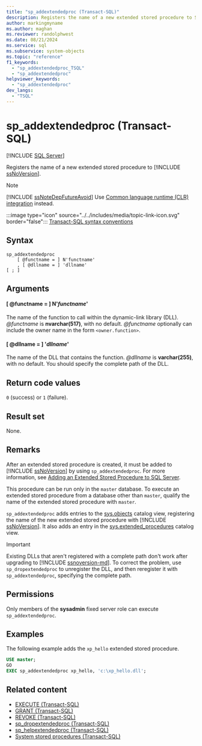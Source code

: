 ```yaml
---
title: "sp_addextendedproc (Transact-SQL)"
description: Registers the name of a new extended stored procedure to SQL Server.
author: markingmyname
ms.author: maghan
ms.reviewer: randolphwest
ms.date: 08/21/2024
ms.service: sql
ms.subservice: system-objects
ms.topic: "reference"
f1_keywords:
  - "sp_addextendedproc_TSQL"
  - "sp_addextendedproc"
helpviewer_keywords:
  - "sp_addextendedproc"
dev_langs:
  - "TSQL"
---
```

# sp_addextendedproc (Transact-SQL)

[!INCLUDE [SQL Server](../../includes/applies-to-version/sqlserver.md)]

Registers the name of a new extended stored procedure to [!INCLUDE [ssNoVersion](../../includes/ssnoversion-md.md)].

> [!NOTE]  
> [!INCLUDE [ssNoteDepFutureAvoid](../../includes/ssnotedepfutureavoid-md.md)] Use [Common language runtime (CLR) integration](../clr-integration/common-language-runtime-integration-overview.md) instead.

:::image type="icon" source="../../includes/media/topic-link-icon.svg" border="false"::: [Transact-SQL syntax conventions](../../t-sql/language-elements/transact-sql-syntax-conventions-transact-sql.md)

## Syntax

```syntaxsql
sp_addextendedproc
    [ @functname = ] N'functname'
    , [ @dllname = ] 'dllname'
[ ; ]
```

## Arguments

#### [ @functname = ] N'*functname*'

The name of the function to call within the dynamic-link library (DLL). *@functname* is **nvarchar(517)**, with no default. *@functname* optionally can include the owner name in the form `<owner.function>`.

#### [ @dllname = ] '*dllname*'

The name of the DLL that contains the function. *@dllname* is **varchar(255)**, with no default. You should specify the complete path of the DLL.

## Return code values

`0` (success) or `1` (failure).

## Result set

None.

## Remarks

After an extended stored procedure is created, it must be added to [!INCLUDE [ssNoVersion](../../includes/ssnoversion-md.md)] by using `sp_addextendedproc`. For more information, see [Adding an Extended Stored Procedure to SQL Server](../extended-stored-procedures-programming/adding-an-extended-stored-procedure-to-sql-server.md).

This procedure can be run only in the `master` database. To execute an extended stored procedure from a database other than `master`, qualify the name of the extended stored procedure with `master`.

`sp_addextendedproc` adds entries to the [sys.objects](../system-catalog-views/sys-objects-transact-sql.md) catalog view, registering the name of the new extended stored procedure with [!INCLUDE [ssNoVersion](../../includes/ssnoversion-md.md)]. It also adds an entry in the [sys.extended_procedures](../system-catalog-views/sys-extended-procedures-transact-sql.md) catalog view.

> [!IMPORTANT]  
> Existing DLLs that aren't registered with a complete path don't work after upgrading to [!INCLUDE [ssnoversion-md](../../includes/ssnoversion-md.md)]. To correct the problem, use `sp_dropextendedproc` to unregister the DLL, and then reregister it with `sp_addextendedproc`, specifying the complete path.

## Permissions

Only members of the **sysadmin** fixed server role can execute `sp_addextendedproc`.

## Examples

The following example adds the `xp_hello` extended stored procedure.

```sql
USE master;
GO
EXEC sp_addextendedproc xp_hello, 'c:\xp_hello.dll';
```

## Related content

- [EXECUTE (Transact-SQL)](../../t-sql/language-elements/execute-transact-sql.md)
- [GRANT (Transact-SQL)](../../t-sql/statements/grant-transact-sql.md)
- [REVOKE (Transact-SQL)](../../t-sql/statements/revoke-transact-sql.md)
- [sp_dropextendedproc (Transact-SQL)](sp-dropextendedproc-transact-sql.md)
- [sp_helpextendedproc (Transact-SQL)](sp-helpextendedproc-transact-sql.md)
- [System stored procedures (Transact-SQL)](system-stored-procedures-transact-sql.md)

